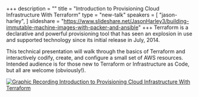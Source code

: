 +++
description = ""
title = "Introduction to Provisioning Cloud Infrastructure With Terraform"
type = "new-talk"
speakers = [
        "jason-harley",
]
slideshare = "https://www.slideshare.net/JasonHarley3/building-immutable-machine-images-with-packer-and-ansible"
+++
Terraform is a declarative and powerful provisioning tool that has seen an explosion in use and supported technology since its initial release in July, 2014.

This technical presentation will walk through the basics of Terraform and interactively codify, create, and configure a small set of AWS resources. Intended audience is for those new to Terraform or Infrastructure as Code, but all are welcome (obviously!).

<a href="https://assets.devopsdays.org/events/2019/toronto/JasonHarley_Terraform_Lg.jpg" target="_blank"><img src="https://assets.devopsdays.org/events/2019/toronto/JasonHarley_Terraform.png" alt="Graphic Recording Introduction to Provisioning Cloud Infrastructure With Terraform" /></a>